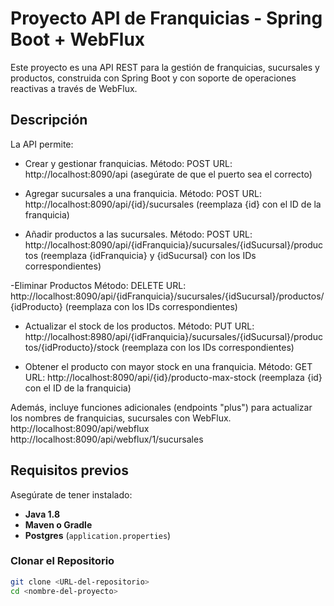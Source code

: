 # Proyecto API de Franquicias - Spring Boot + WebFlux

Este proyecto es una API REST para la gestión de franquicias, sucursales y productos, construida con Spring Boot y con soporte de operaciones reactivas a través de WebFlux.

## Descripción

La API permite:
- Crear y gestionar franquicias.
	Método: POST
URL: http://localhost:8090/api (asegúrate de que el puerto sea el correcto)

- Agregar sucursales a una franquicia.
	Método: POST
URL: http://localhost:8090/api/{id}/sucursales (reemplaza {id} con el ID de la franquicia)
	
- Añadir productos a las sucursales.
Método: POST
URL: http://localhost:8090/api/{idFranquicia}/sucursales/{idSucursal}/productos (reemplaza {idFranquicia} y {idSucursal} con los IDs correspondientes)

-Eliminar Productos
Método: DELETE
URL: http://localhost:8090/api/{idFranquicia}/sucursales/{idSucursal}/productos/{idProducto} (reemplaza con los IDs correspondientes)

- Actualizar el stock de los productos.
Método: PUT
URL: http://localhost:8980/api/{idFranquicia}/sucursales/{idSucursal}/productos/{idProducto}/stock (reemplaza con los IDs correspondientes)

- Obtener el producto con mayor stock en una franquicia.
	Método: GET
URL: http://localhost:8090/api/{id}/producto-max-stock (reemplaza {id} con el ID de la franquicia)

	
  
Además, incluye funciones adicionales (endpoints "plus") para actualizar los nombres de franquicias, sucursales con WebFlux.
http://localhost:8090/api/webflux
http://localhost:8090/api/webflux/1/sucursales

## Requisitos previos

Asegúrate de tener instalado:
- **Java 1.8**
- **Maven o Gradle**
- **Postgres** (`application.properties`)


### Clonar el Repositorio

```bash
git clone <URL-del-repositorio>
cd <nombre-del-proyecto>
